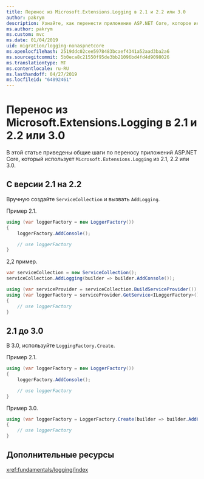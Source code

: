 ```yaml
---
title: Перенос из Microsoft.Extensions.Logging в 2.1 и 2.2 или 3.0
author: pakrym
description: Узнайте, как перенести приложение ASP.NET Core, которое использует Microsoft.Extensions.Logging из 2.1, 2.2 или 3.0.
ms.author: pakrym
ms.custom: mvc
ms.date: 01/04/2019
uid: migration/logging-nonaspnetcore
ms.openlocfilehash: 2519ddc02cee5978483bcaef4341a52aad3ba2a6
ms.sourcegitcommit: 5b0eca8c21550f95de3bb21096bd4fd4d9098026
ms.translationtype: MT
ms.contentlocale: ru-RU
ms.lasthandoff: 04/27/2019
ms.locfileid: "64892461"
---
```

# <a name="migrate-from-microsoftextensionslogging-21-to-22-or-30"></a>Перенос из Microsoft.Extensions.Logging в 2.1 и 2.2 или 3.0

В этой статье приведены общие шаги по переносу приложений ASP.NET Core, который использует `Microsoft.Extensions.Logging` из 2.1, 2.2 или 3.0.

## <a name="21-to-22"></a>С версии 2.1 на 2.2

Вручную создайте `ServiceCollection` и вызвать `AddLogging`.

Пример 2.1.

```csharp
using (var loggerFactory = new LoggerFactory())
{
    loggerFactory.AddConsole();

    // use loggerFactory
}
```

2,2 пример.

```csharp
var serviceCollection = new ServiceCollection();
serviceCollection.AddLogging(builder => builder.AddConsole());

using (var serviceProvider = serviceCollection.BuildServiceProvider())
using (var loggerFactory = serviceProvider.GetService<ILoggerFactory>())
{
    // use loggerFactory
}
```

## <a name="21-to-30"></a>2.1 до 3.0

В 3.0, используйте `LoggingFactory.Create`.

Пример 2.1.

```csharp
using (var loggerFactory = new LoggerFactory())
{
    loggerFactory.AddConsole();

    // use loggerFactory
}
```

Пример 3.0.

```csharp
using (var loggerFactory = LoggerFactory.Create(builder => builder.AddConsole()))
{
    // use loggerFactory
}
```

## <a name="additional-resources"></a>Дополнительные ресурсы

<xref:fundamentals/logging/index>